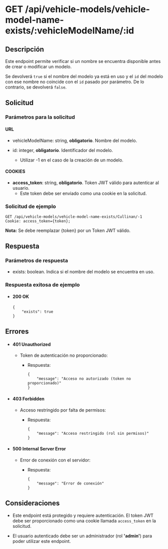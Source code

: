 # GET /api/vehicle-models/vehicle-model-name-exists/:vehicleModelName/:id

## Descripción

Este endpoint permite verificar si un nombre se encuentra disponible antes de crear o modificar un modelo.

Se devolverá `true` si el nombre del modelo ya está en uso y el `id` del modelo con ese nombre no coincide con el `id` pasado por parámetro. De lo contrario, se devolverá `false`.

## Solicitud

### Parámetros para la solicitud

#### URL

- vehicleModelName: string, **obligatorio**. Nombre del modelo.

- id: integer, **obligatorio**. Identificador del modelo.
  - Utilizar -1 en el caso de la creación de un modelo.

#### COOKIES

- **access_token**: string, **obligatorio**. Token JWT válido para autenticar al usuario.
  - Este token debe ser enviado como una cookie en la solicitud.

### Solicitud de ejemplo

```
GET /api/vehicle-models/vehicle-model-name-exists/Cullinan/-1
Cookie: access_token={token};
```

**Nota:** Se debe reemplazar {token} por un Token JWT válido.

## Respuesta

### Parámetros de respuesta

- exists: boolean. Indica si el nombre del modelo se encuentra en uso.

### Respuesta exitosa de ejemplo

- #### 200 OK

  ```
  {
      "exists": true
  }
  ```

## Errores

- #### 401 Unauthorized

  - Token de autenticación no proporcionado:

    - Respuesta:

      ```
      {
          "message": "Acceso no autorizado (token no proporcionado)"
      }
      ```

- #### 403 Forbidden

  - Acceso restringido por falta de permisos:

    - Respuesta:

      ```
      {
          "message": "Acceso restringido (rol sin permisos)"
      }
      ```

- #### 500 Internal Server Error

  - Error de conexión con el servidor:

    - Respuesta:

      ```
      {
          "message": "Error de conexión"
      }
      ```

## Consideraciones

- Este endpoint está protegido y requiere autenticación. El token JWT debe ser proporcionado como una cookie llamada `access_token` en la solicitud.

- El usuario autenticado debe ser un administrador (rol **'admin'**) para poder utilizar este endpoint.
